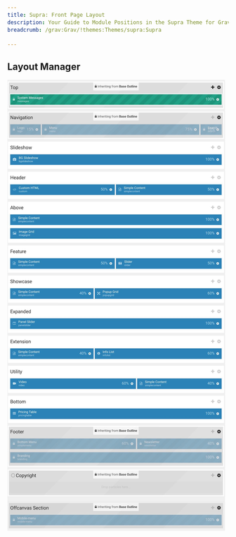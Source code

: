 ```yaml
---
title: Supra: Front Page Layout
description: Your Guide to Module Positions in the Supra Theme for Grav
breadcrumb: /grav:Grav/!themes:Themes/supra:Supra

---
```


## Layout Manager

![positions](assets/outline_home_1.jpeg)